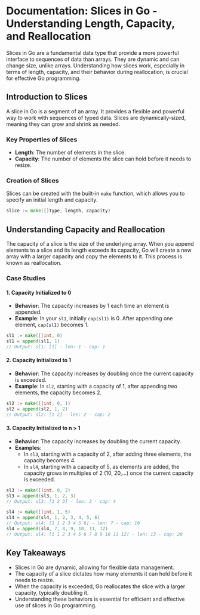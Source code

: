 # Documentation: Slices in Go - Understanding Length, Capacity, and Reallocation

Slices in Go are a fundamental data type that provide a more powerful interface to sequences of data than arrays. They are dynamic and can change size, unlike arrays. Understanding how slices work, especially in terms of length, capacity, and their behavior during reallocation, is crucial for effective Go programming.

## Introduction to Slices

A slice in Go is a segment of an array. It provides a flexible and powerful way to work with sequences of typed data. Slices are dynamically-sized, meaning they can grow and shrink as needed.

### Key Properties of Slices

- **Length**: The number of elements in the slice.
- **Capacity**: The number of elements the slice can hold before it needs to resize.

### Creation of Slices

Slices can be created with the built-in `make` function, which allows you to specify an initial length and capacity.

```go
slice := make([]Type, length, capacity)
```

## Understanding Capacity and Reallocation

The capacity of a slice is the size of the underlying array. When you append elements to a slice and its length exceeds its capacity, Go will create a new array with a larger capacity and copy the elements to it. This process is known as reallocation.

### Case Studies

#### 1. Capacity Initialized to 0

- **Behavior**: The capacity increases by 1 each time an element is appended.
- **Example**: In your `sl1`, initially `cap(sl1)` is 0. After appending one element, `cap(sl1)` becomes 1.

```go
sl1 := make([]int, 0)
sl1 = append(sl1, 1)
// Output: sl1: [1] - len: 1 - cap: 1
```

#### 2. Capacity Initialized to 1

- **Behavior**: The capacity increases by doubling once the current capacity is exceeded.
- **Example**: In `sl2`, starting with a capacity of 1, after appending two elements, the capacity becomes 2.

```go
sl2 := make([]int, 0, 1)
sl2 = append(sl2, 1, 2)
// Output: sl2: [1 2] - len: 2 - cap: 2
```

#### 3. Capacity Initialized to n > 1

- **Behavior**: The capacity increases by doubling the current capacity.
- **Examples**:
  - In `sl3`, starting with a capacity of 2, after adding three elements, the capacity becomes 4.
  - In `sl4`, starting with a capacity of 5, as elements are added, the capacity grows in multiples of 2 (10, 20,...) once the current capacity is exceeded.

```go
sl3 := make([]int, 0, 2)
sl3 = append(sl3, 1, 2, 3)
// Output: sl3: [1 2 3] - len: 3 - cap: 4

sl4 := make([]int, 1, 5)
sl4 = append(sl4, 1, 2, 3, 4, 5, 6)
// Output: sl4: [1 1 2 3 4 5 6] - len: 7 - cap: 10
sl4 = append(sl4, 7, 8, 9, 10, 11, 12)
// Output: sl4: [1 1 2 3 4 5 6 7 8 9 10 11 12] - len: 13 - cap: 20
```

## Key Takeaways

- Slices in Go are dynamic, allowing for flexible data management.
- The capacity of a slice dictates how many elements it can hold before it needs to resize.
- When the capacity is exceeded, Go reallocates the slice with a larger capacity, typically doubling it.
- Understanding these behaviors is essential for efficient and effective use of slices in Go programming.